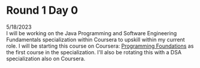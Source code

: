 # Round 1 Day 0
5/18/2023
<br>
I will be working on the Java Programming and Software Engineering Fundamentals specialization within Coursera to upskill within my current role. I will be starting this course on Coursera: [Programming Foundations](https://www.coursera.org/learn/duke-programming-web) as the first course in the specialization. I'll also be rotating this with a DSA specialization also on Coursera.
<br> 

